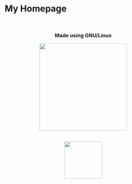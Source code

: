 # My Homepage

<br>

<div align="center">
  <h3>Made using GNU/Linux</h3>
  <img src="https://gnulinuxgreece.github.io/gnu_linux.svg" style="width: 280px;">
</div>

<br>
<br>
                                                                   
<div align="center">
  <a href="https://endsoftwarepatents.org/innovating-without-patents"><img style="height: 120px;" src="https://static.fsf.org/nosvn/esp/logos/innovating-without-patents.svg"></a>
</div>
